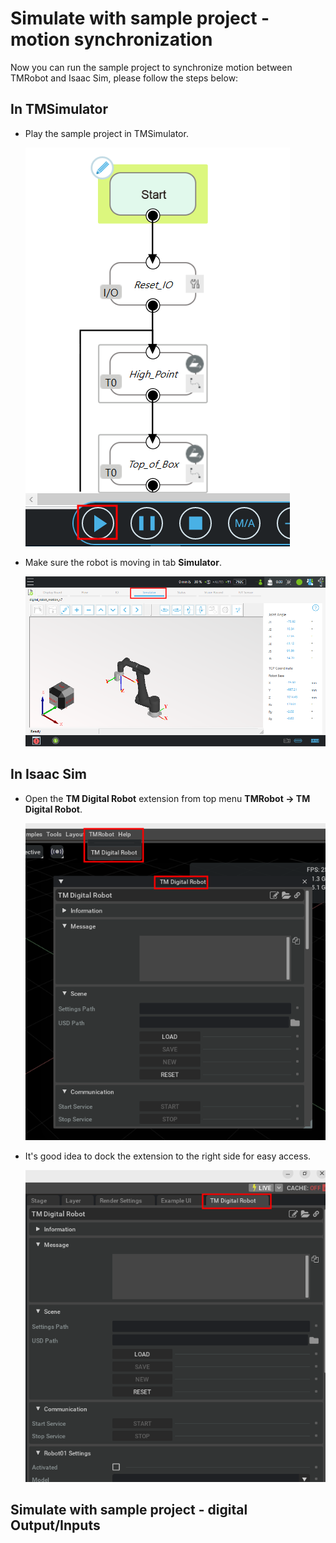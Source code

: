 # Simulate with sample project - motion synchronization

Now you can run the sample project to synchronize motion between TMRobot and Isaac Sim, please follow the steps below:

## In TMSimulator

-   Play the sample project in TMSimulator.

    ![](images/20241231141604.png)

-   Make sure the robot is moving in tab **Simulator**.

    ![](images/20241231141741.png)

## In Isaac Sim

-   Open the **TM Digital Robot** extension from top menu **TMRobot -> TM Digital Robot**.

    ![](images/20241231141951.png)

-   It's good idea to dock the extension to the right side for easy access.

    ![](images/20241231142126.png)

## Simulate with sample project - digital Output/Inputs
